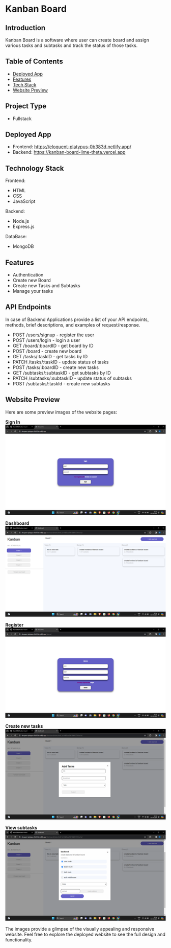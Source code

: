 # Kanban Board

## Introduction
Kanban Board is a software where user can create board and assign various tasks and subtasks and track the status of those tasks.

## Table of Contents
- [Deployed App](#deployed-app)
- [Features](#features)
- [Tech Stack](#technology-stack)
- [Website Preview](#website-preview)

## Project Type
- Fullstack

## Deployed App
- Frontend: https://eloquent-platypus-0b383d.netlify.app/
- Backend: https://kanban-board-lime-theta.vercel.app
 
## Technology Stack
Frontend:
- HTML
- CSS
- JavaScript

Backend:
- Node.js
- Express.js

DataBase:
- MongoDB

## Features

- Authentication
- Create new Board
- Create new Tasks and Subtasks
- Manage your tasks

## API Endpoints
In case of Backend Applications provide a list of your API endpoints, methods, brief descriptions, and examples of request/response.
- POST /users/signup - register the user
- POST /users/login - login a user
- GET /board/:boardID - get board by ID
- POST /board - create new board
- GET /tasks/:taskID - get tasks by ID
- PATCH /tasks/:taskID - update status of tasks
- POST /tasks/:boardID - create new tasks
- GET /subtasks/:subtaskID - get subtasks by ID
- PATCH /subtasks/:subtaskID - update status of subtasks
- POST /subtasks/:taskId - create new subtasks


## Website Preview
Here are some preview images of the website pages:



**Sign In**
<img src="https://github.com/khalid3886/kanban-board/blob/main/assets/Screenshot%20(445).png">


**Dashboard**
<img src="https://github.com/khalid3886/kanban-board/blob/main/assets/Screenshot%20(447).png">


**Register**
<img src="https://github.com/khalid3886/kanban-board/blob/main/assets/Screenshot%20(446).png">


**Create new tasks**
<img src="https://github.com/khalid3886/kanban-board/blob/main/assets/Screenshot%20(448).png">


**View subtasks**
<img src="https://github.com/khalid3886/kanban-board/blob/main/assets/Screenshot%20(449).png">



The images provide a glimpse of the visually appealing and responsive website. Feel free to explore the deployed website to see the full design and functionality.
